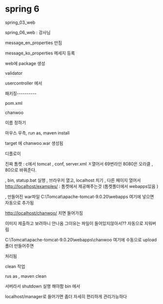 # spring 6

spring_03_web

spring_06_web : 강사님 



message_en_properties 만짐

message_ko_properties 메세지 등록



web에 package  생성

validator 

usercontroller 에서 





패키징----------

pom.xml

<build>
		<finalName>chanwoo</finalName>
	</build>

이름 정하기 



마우스 우측, run as, maven install

target 에 chanwoo.war 생성됨 



디플로이

진짜 톰켓 : c에서 tomcat , conf, server.xml ㅈ열어서  69번라인 8080은 오라클 , 80으로 바꿔준다. 

, bin, statup.bat 실행 ,  브라우저 열고, localhost 치기 , 다른 페이지 열어서 <http://localhost/examples/>  : 톰켓에서 제공해주는것  (톰켓폴더에서 webapps있음 )

, 만들어진 war파일 C:\Tomcat\apache-tomcat-9.0.20\webapps 여기에 넣으면 자동으로 추가됨 

<http://localhost/chanwoo/> 치면 들어가짐 



이미지 제출하고 보려하니 안나옴 그이유는 파일이 들어있지않아서?? 자동으로 지워버림 

C:\Tomcat\apache-tomcat-9.0.20\webapps\chanwoo 여기에 수동으로 upload 폴더 만들어주면

처리됨




clean 작업 

rus as , maven clean 



서버라서 shutdown 실행 해야함 bin 에서 



localhost/manager로 들어가면 좀더 자세히 편리하게 관리가능하다 







